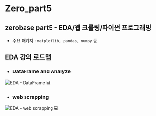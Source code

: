 # Zero_part5

## zerobase part5 - EDA/웹 크롤링/파이썬 프로그래밍

- 주요 패키지 : `matplotlib, pandas, numpy` 등


## EDA 강의 로드맵
- ### DataFrame and Analyze
![EDA - DataFrame 📊](https://user-images.githubusercontent.com/55613547/183159165-4b0a36ce-0fe8-4513-8b63-24a95e1d6f7b.jpg)

- ### web scrapping
![EDA - web scrapping 💻](https://user-images.githubusercontent.com/55613547/183159236-1158ae76-9853-4bdd-8824-c908e6a0e9a9.jpg)

